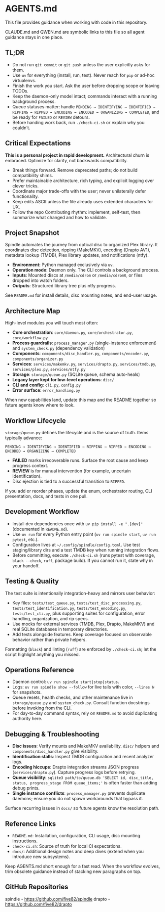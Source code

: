 # AGENTS.md

This file provides guidance when working with code in this repository.

CLAUDE.md and QWEN.md are symbolic links to this file so all agent guidance stays in one place.

## TL;DR

- Do not run `git commit` or `git push` unless the user explicitly asks for them.
- Use `uv` for everything (install, run, test). Never reach for `pip` or ad-hoc virtualenvs.
- Finish the work you start. Ask the user before dropping scope or leaving TODOs.
- Keep the daemon-only model intact; commands interact with a running background process.
- Queue statuses matter: handle `PENDING → IDENTIFYING → IDENTIFIED → RIPPING → RIPPED → ENCODING → ENCODED → ORGANIZING → COMPLETED`, and be ready for `FAILED` or `REVIEW` detours.
- Before handing work back, run `./check-ci.sh` or explain why you couldn’t.

## Critical Expectations

**This is a personal project in rapid development.** Architectural churn is embraced. Optimize for clarity, not backwards compatibility.

- Break things forward. Remove deprecated paths; do not build compatibility shims.
- Prefer maintainable architecture, rich typing, and explicit logging over clever tricks.
- Coordinate major trade-offs with the user; never unilaterally defer functionality.
- Keep edits ASCII unless the file already uses extended characters for UX.
- Follow the repo Contributing rhythm: implement, self-test, then summarize what changed and how to validate.

## Project Snapshot

Spindle automates the journey from optical disc to organized Plex library. It coordinates disc detection, ripping (MakeMKV), encoding (Drapto AV1), metadata lookup (TMDB), Plex library updates, and notifications (ntfy).

- **Environment**: Python managed exclusively via `uv`.
- **Operation mode**: Daemon only. The CLI controls a background process.
- **Inputs**: Mounted discs at `/media/cdrom` or `/media/cdrom0`, or files dropped into watch folders.
- **Outputs**: Structured library tree plus ntfy progress.

See `README.md` for install details, disc mounting notes, and end-user usage.

## Architecture Map

High-level modules you will touch most often:

- **Core orchestration**: `core/daemon.py`, `core/orchestrator.py`, `core/workflow.py`
- **Process guardrails**: `process_manager.py` (single-instance enforcement) and `system_check.py` (dependency validation)
- **Components**: `components/disc_handler.py`, `components/encoder.py`, `components/organizer.py`
- **Services**: `services/makemkv.py`, `services/drapto.py`, `services/tmdb.py`, `services/plex.py`, `services/ntfy.py`
- **Storage**: `storage/queue.py` (SQLite queue, schema auto-heals)
- **Legacy layer kept for low-level operations**: `disc/`
- **CLI and config**: `cli.py`, `config.py`
- **Error surface**: `error_handling.py`

When new capabilities land, update this map and the README together so future agents know where to look.

## Workflow Lifecycle

`storage/queue.py` defines the lifecycle and is the source of truth. Items typically advance:

```
PENDING → IDENTIFYING → IDENTIFIED → RIPPING → RIPPED → ENCODING → ENCODED → ORGANIZING → COMPLETED
```

- **FAILED** marks irrecoverable runs. Surface the root cause and keep progress context.
- **REVIEW** is for manual intervention (for example, uncertain identification).
- Disc ejection is tied to a successful transition to `RIPPED`.

If you add or reorder phases, update the enum, orchestrator routing, CLI presentation, docs, and tests in one pull.

## Development Workflow

- Install dev dependencies once with `uv pip install -e ".[dev]"` (documented in `README.md`).
- Use `uv run` for every Python entry point (`uv run spindle start`, `uv run pytest`, etc.).
- Configuration lives at `~/.config/spindle/config.toml`. Use test staging/library dirs and a test TMDB key when running integration flows.
- Before committing, execute `./check-ci.sh` (runs pytest with coverage, `black --check`, `ruff`, package build). If you cannot run it, state why in your handoff.

## Testing & Quality

The test suite is intentionally integration-heavy and mirrors user behavior:

- Key files: `tests/test_queue.py`, `tests/test_disc_processing.py`, `tests/test_identification.py`, `tests/test_encoding.py`, `tests/test_cli.py`, plus supporting suites for configuration, error handling, organization, and rip specs.
- Use mocks for external services (TMDB, Plex, Drapto, MakeMKV) and real SQLite databases in temporary directories.
- Add tests alongside features. Keep coverage focused on observable behavior rather than private helpers.

Formatting (`black`) and linting (`ruff`) are enforced by `./check-ci.sh`; let the script highlight anything you missed.

## Operations Reference

- Daemon control: `uv run spindle start|stop|status`.
- Logs: `uv run spindle show --follow` for live tails with color, `--lines N` for snapshots.
- Queue resets, health checks, and other maintenance live in `storage/queue.py` and `system_check.py`. Consult function docstrings before invoking from the CLI.
- For day-to-day command syntax, rely on `README.md` to avoid duplicating authority here.

## Debugging & Troubleshooting

- **Disc issues**: Verify mounts and MakeMKV availability. `disc/` helpers and `components/disc_handler.py` give visibility.
- **Identification stalls**: Inspect TMDB configuration and recent analyzer logs.
- **Encoding hiccups**: Drapto integration streams JSON progress (`services/drapto.py`). Capture progress logs before retrying.
- **Queue visibility**: `sqlite3 path/to/queue.db 'SELECT id, disc_title, status, progress_stage FROM queue_items;'` is often faster than adding debug prints.
- **Single instance conflicts**: `process_manager.py` prevents duplicate daemons; ensure you do not spawn workarounds that bypass it.

Surface recurring issues in `docs/` so future agents know the resolution path.

## Reference Links

- `README.md`: Installation, configuration, CLI usage, disc mounting instructions.
- `check-ci.sh`: Source of truth for local CI expectations.
- `docs/`: Additional design notes and deep dives (extend when you introduce new subsystems).

Keep AGENTS.md short enough for a fast read. When the workflow evolves, trim obsolete guidance instead of stacking new paragraphs on top.

## GitHub Repositories

spindle - https://github.com/five82/spindle
drapto - https://github.com/five82/drapto
